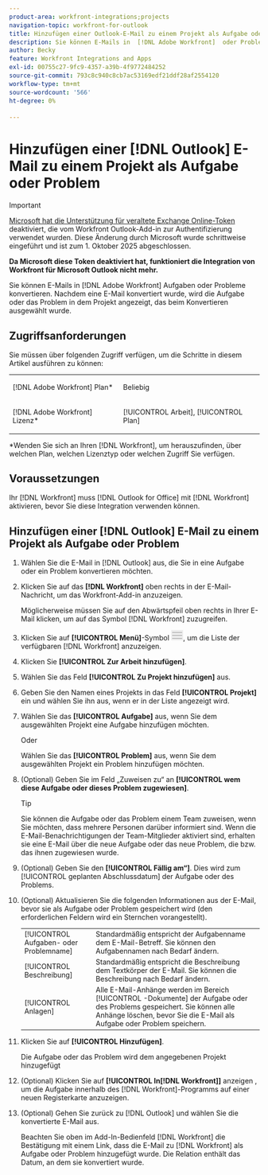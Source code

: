 ```yaml
---
product-area: workfront-integrations;projects
navigation-topic: workfront-for-outlook
title: Hinzufügen einer Outlook-E-Mail zu einem Projekt als Aufgabe oder Problem
description: Sie können E-Mails in  [!DNL Adobe Workfront]  oder Probleme konvertieren. Nachdem eine E-Mail konvertiert wurde, wird die Aufgabe oder das Problem in dem Projekt angezeigt, das beim Konvertieren ausgewählt wurde.
author: Becky
feature: Workfront Integrations and Apps
exl-id: 00755c27-9fc9-4357-a39b-4f9772484252
source-git-commit: 793c8c940c8cb7ac53169edf21ddf28af2554120
workflow-type: tm+mt
source-wordcount: '566'
ht-degree: 0%

---
```


# Hinzufügen einer [!DNL Outlook] E-Mail zu einem Projekt als Aufgabe oder Problem


>[!IMPORTANT]
>
>[Microsoft hat die Unterstützung für veraltete Exchange Online-Token](https://learn.microsoft.com/en-us/office/dev/add-ins/outlook/faq-nested-app-auth-outlook-legacy-tokens) deaktiviert, die vom Workfront Outlook-Add-in zur Authentifizierung verwendet wurden. Diese Änderung durch Microsoft wurde schrittweise eingeführt und ist zum 1. Oktober 2025 abgeschlossen.
>
>**Da Microsoft diese Token deaktiviert hat, funktioniert die Integration von Workfront für Microsoft Outlook nicht mehr.**

Sie können E-Mails in [!DNL Adobe Workfront] Aufgaben oder Probleme konvertieren. Nachdem eine E-Mail konvertiert wurde, wird die Aufgabe oder das Problem in dem Projekt angezeigt, das beim Konvertieren ausgewählt wurde.

## Zugriffsanforderungen

Sie müssen über folgenden Zugriff verfügen, um die Schritte in diesem Artikel ausführen zu können:

<table style="table-layout:auto"> 
 <col> 
 <col> 
 <tbody> 
  <tr> 
   <td role="rowheader">[!DNL Adobe Workfront] Plan*</td> 
   <td> <p>Beliebig</p> </td> 
  </tr> 
  <tr> 
   <td role="rowheader">[!DNL Adobe Workfront] Lizenz*</td> 
   <td> <p>[!UICONTROL Arbeit], [!UICONTROL Plan]</p> </td> 
  </tr> 
 </tbody> 
</table>

&#42;Wenden Sie sich an Ihren [!DNL Workfront], um herauszufinden, über welchen Plan, welchen Lizenztyp oder welchen Zugriff Sie verfügen.

## Voraussetzungen

Ihr [!DNL Workfront] muss [!DNL Outlook for Office] mit [!DNL Workfront] aktivieren, bevor Sie diese Integration verwenden können.

## Hinzufügen einer [!DNL Outlook] E-Mail zu einem Projekt als Aufgabe oder Problem

1. Wählen Sie die E-Mail in [!DNL Outlook] aus, die Sie in eine Aufgabe oder ein Problem konvertieren möchten.
1. Klicken Sie auf das **[!DNL Workfront]** oben rechts in der E-Mail-Nachricht, um das Workfront-Add-in anzuzeigen.

   Möglicherweise müssen Sie auf den Abwärtspfeil oben rechts in Ihrer E-Mail klicken, um auf das Symbol [!DNL Workfront] zuzugreifen.

1. Klicken Sie auf **[!UICONTROL Menü]**-Symbol ![o365_addin_menu_icon.png](assets/o365-addin-menu2-icon.png), um die Liste der verfügbaren [!DNL Workfront] anzuzeigen.



1. Klicken Sie **[!UICONTROL Zur Arbeit hinzufügen]**.

1. Wählen Sie das Feld **[!UICONTROL Zu Projekt hinzufügen]** aus.
1. Geben Sie den Namen eines Projekts in das Feld **[!UICONTROL Projekt]** ein und wählen Sie ihn aus, wenn er in der Liste angezeigt wird.
1. Wählen Sie das **[!UICONTROL Aufgabe]** aus, wenn Sie dem ausgewählten Projekt eine Aufgabe hinzufügen möchten.

   Oder

   Wählen Sie das **[!UICONTROL Problem]** aus, wenn Sie dem ausgewählten Projekt ein Problem hinzufügen möchten.

1. (Optional) Geben Sie im Feld „Zuweisen zu“ an **[!UICONTROL wem diese Aufgabe oder dieses Problem zugewiesen]**.

   >[!TIP]
   >
   >Sie können die Aufgabe oder das Problem einem Team zuweisen, wenn Sie möchten, dass mehrere Personen darüber informiert sind. Wenn die E-Mail-Benachrichtigungen der Team-Mitglieder aktiviert sind, erhalten sie eine E-Mail über die neue Aufgabe oder das neue Problem, die bzw. das ihnen zugewiesen wurde.


1. (Optional) Geben Sie den **[!UICONTROL Fällig am“]**. Dies wird zum [!UICONTROL geplanten Abschlussdatum] der Aufgabe oder des Problems.
1. (Optional) Aktualisieren Sie die folgenden Informationen aus der E-Mail, bevor sie als Aufgabe oder Problem gespeichert wird (den erforderlichen Feldern wird ein Sternchen vorangestellt).

   <table style="table-layout:auto">
      <tr>
        <td>[!UICONTROL Aufgaben- oder Problemname]</td>
        <td>Standardmäßig entspricht der Aufgabenname dem E-Mail-Betreff. Sie können den Aufgabennamen nach Bedarf ändern.</td>
        <td></td>
      </tr>
      <tr>
        <td>[!UICONTROL Beschreibung]</td>
        <td>Standardmäßig entspricht die Beschreibung dem Textkörper der E-Mail. Sie können die Beschreibung nach Bedarf ändern.</td>
      </tr>
      <tr>
        <td>[!UICONTROL Anlagen]</td>
        <td>Alle E-Mail-Anhänge werden im Bereich [!UICONTROL -Dokumente] der Aufgabe oder des Problems gespeichert. Sie können alle Anhänge löschen, bevor Sie die E-Mail als Aufgabe oder Problem speichern.</td>
      </tr>
   </table>

1. Klicken Sie auf **[!UICONTROL Hinzufügen]**.

   Die Aufgabe oder das Problem wird dem angegebenen Projekt hinzugefügt

1. (Optional) Klicken Sie auf **[!UICONTROL In[!DNL Workfront]]** anzeigen , um die Aufgabe innerhalb des [!DNL Workfront]-Programms auf einer neuen Registerkarte anzuzeigen.

1. (Optional) Gehen Sie zurück zu [!DNL Outlook] und wählen Sie die konvertierte E-Mail aus.

   Beachten Sie oben im Add-In-Bedienfeld [!DNL Workfront] die Bestätigung mit einem Link, dass die E-Mail zu [!DNL Workfront] als Aufgabe oder Problem hinzugefügt wurde. Die Relation enthält das Datum, an dem sie konvertiert wurde.



